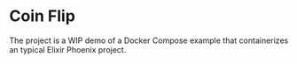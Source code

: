 # Coin Flip

The project is a WIP demo of a Docker Compose example that containerizes an typical Elixir Phoenix project.